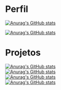 # Perfil
[![Anurag's GitHub stats](https://github-readme-stats.vercel.app/api?username=iagomussel&theme=material-palenight&layout=compact)](https://github.com/iagomussel/Portifolio)

[![Anurag's GitHub stats](https://github-readme-stats.vercel.app/api/top-langs/?username=iagomussel&layout=compact&theme=material-palenight)](https://github.com/iagomussel/Portifolio)



# Projetos
[![Anurag's GitHub stats](https://github-readme-stats.vercel.app/api/pin?username=iagomussel&repo=larodon&theme=material-palenight)](https://github.com/iagomussel/larodon)<br />
[![Anurag's GitHub stats](https://github-readme-stats.vercel.app/api/pin?username=iagomussel&repo=Portifolio&theme=material-palenight)](https://github.com/iagomussel/Portifolio)<br />
[![Anurag's GitHub stats](https://github-readme-stats.vercel.app/api/pin?username=iagomussel&repo=AgendaWp&theme=material-palenight)](https://github.com/iagomussel/AgendaWp)<br />
[![Anurag's GitHub stats](https://github-readme-stats.vercel.app/api/pin?username=iagomussel&repo=sistema-de-ordem-de-servicos&theme=material-palenight)](https://github.com/iagomussel/sistema-de-ordem-de-servicos)<br />
